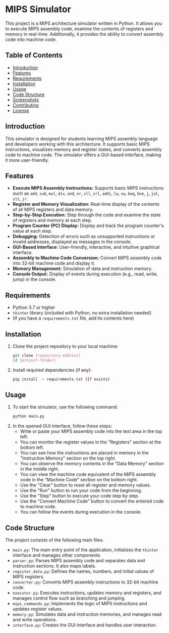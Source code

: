 # MIPS Simulator

This project is a MIPS architecture simulator written in Python. It allows you to execute MIPS assembly code, examine the contents of registers and memory in real-time. Additionally, it provides the ability to convert assembly code into machine code.

## Table of Contents

- [Introduction](#introduction)
- [Features](#features)
- [Requirements](#requirements)
- [Installation](#installation)
- [Usage](#usage)
- [Code Structure](#code-structure)
- [Screenshots](#screenshots)
- [Contributing](#contributing)
- [License](#license)

## Introduction

This simulator is designed for students learning MIPS assembly language and developers working with this architecture. It supports basic MIPS instructions, visualizes memory and register states, and converts assembly code to machine code. The simulator offers a GUI-based interface, making it more user-friendly.

## Features

*   **Execute MIPS Assembly Instructions:** Supports basic MIPS instructions such as `add`, `sub`, `mul`, `div`, `and`, `or`, `sll`, `srl`, `addi`, `lw`, `sw`, `beq`, `bne`, `j`, `jal`, `slt`, `jr`.
*   **Register and Memory Visualization:** Real-time display of the contents of all MIPS registers and data memory.
*   **Step-by-Step Execution:** Step through the code and examine the state of registers and memory at each step.
*   **Program Counter (PC) Display:** Display and track the program counter's value at each step.
*   **Debugging:** Detection of errors such as unsupported instructions or invalid addresses, displayed as messages in the console.
*   **GUI-Based Interface:** User-friendly, interactive, and intuitive graphical interface.
*   **Assembly to Machine Code Conversion:** Convert MIPS assembly code into 32-bit machine code and display it.
*   **Memory Management:** Simulation of data and instruction memory.
*   **Console Output:** Display of events during execution (e.g., read, write, jump) in the console.

## Requirements

*   Python 3.7 or higher
*   `tkinter` library (included with Python, no extra installation needed)
*   (If you have a `requirements.txt` file, add its contents here)

## Installation

1.  Clone the project repository to your local machine:
    ```bash
    git clone [repository-address]
    cd [project-folder]
    ```
2.  Install required dependencies (if any):
    ```bash
    pip install -r requirements.txt (If exists)
    ```

## Usage

1.  To start the simulator, use the following command:
    ```bash
    python main.py
    ```
2.  In the opened GUI interface, follow these steps:
    *   Write or paste your MIPS assembly code into the text area in the top left.
    *   You can monitor the register values in the "Registers" section at the bottom left.
    *   You can see how the instructions are placed in memory in the "Instruction Memory" section on the top right.
    *   You can observe the memory contents in the "Data Memory" section in the middle right.
    *   You can view the machine code equivalent of the MIPS assembly code in the "Machine Code" section on the bottom right.
    *   Use the "Clear" button to reset all register and memory values.
    *   Use the "Run" button to run your code from the beginning.
    *   Use the "Step" button to execute your code step by step.
    *   Use the "Convert Machine Code" button to convert the entered code to machine code.
    *   You can follow the events during execution in the console.

## Code Structure

The project consists of the following main files:

*   `main.py`: The main entry point of the application, initializes the `tkinter` interface and manages other components.
*   `parser.py`: Parses MIPS assembly code and separates data and instruction sections. It also maps labels.
*   `register_data.py`: Defines the names, numbers, and initial values of MIPS registers.
*   `converter.py`: Converts MIPS assembly instructions to 32-bit machine code.
*   `executor.py`: Executes instructions, updates memory and registers, and manages control flow such as branching and jumping.
*   `mips_commands.py`: Implements the logic of MIPS instructions and updates register values.
*   `memory.py`: Simulates data and instruction memories, and manages read and write operations.
*   `interface.py`: Creates the GUI interface and handles user interaction.

